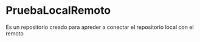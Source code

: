 # PruebaLocalRemoto
Es un repositorio creado para apreder a conectar el repositorio local con el remoto 

